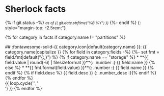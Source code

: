 # Sherlock facts
{% if git.status -%}
<small>_as of {{ git.date.strftime("%B %Y") }}_</small>
{%- endif %}
{: style="margin-top: -2.5rem;"}

<style>
.facts {
    width: 50%;
    padding-right: 4em;
}
@media screen and (max-width: 992px) {
    .facts {
        width: 100%;
        padding-right: 2em;
        float: none !important;
    }
}
</style>

{% for category in facts if category.name != "partitions" %}
<div markdown="1" class="facts" style="float: {{ loop.cycle('left', 'right') }}">
## :fontawesome-solid-{{ category.icon|default(category.name) }}: {{ category.name|capitalize }}
  {% for field in category.fields -%}
    {%- set fmt = field.fmt|default("{:,}") %}
      {% if category.name == "storage" %}
   * **{{ field.value | round(-6) | filesizeformat }}**{: .number :} {{ field.name }}
      {% else %}
   * **{{ fmt.format(field.value) }}**{: .number :} {{ field.name }}
      {% endif %}
     {% if field.desc %}
     {{ field.desc }}
     {: .number_desc :}{% endif %}
  {% endfor %}
</div>
{{ loop.cycle('', '<div style="clear: both"></div>') }}
{% endfor %}

